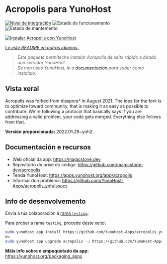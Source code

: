 <!--
NOTA: Este README foi creado automáticamente por <https://github.com/YunoHost/apps/tree/master/tools/readme_generator>
NON debe editarse manualmente.
-->

# Acropolis para YunoHost

[![Nivel de integración](https://dash.yunohost.org/integration/acropolis.svg)](https://dash.yunohost.org/appci/app/acropolis) ![Estado de funcionamento](https://ci-apps.yunohost.org/ci/badges/acropolis.status.svg) ![Estado de mantemento](https://ci-apps.yunohost.org/ci/badges/acropolis.maintain.svg)

[![Instalar Acropolis con YunoHost](https://install-app.yunohost.org/install-with-yunohost.svg)](https://install-app.yunohost.org/?app=acropolis)

*[Le este README en outros idiomas.](./ALL_README.md)*

> *Este paquete permíteche instalar Acropolis de xeito rápido e doado nun servidor YunoHost.*  
> *Se non usas YunoHost, le a [documentación](https://yunohost.org/install) para saber como instalalo.*

## Vista xeral

Acropolis was forked from diaspora* in August 2021. The idea for the fork is to optimize toward community, that is making it as easy as possible to contribute. We're following a protocol that basically says if you are addressing a valid problem, your code gets merged. Everything else follows from that.


**Versión proporcionada:** 2022.01.29~ynh2
## Documentación e recursos

- Web oficial da app: <https://magicstone.dev>
- Repositorio de orixe do código: <https://github.com/magicstone-dev/acropolis>
- Tenda YunoHost: <https://apps.yunohost.org/app/acropolis>
- Informar dun problema: <https://github.com/YunoHost-Apps/acropolis_ynh/issues>

## Info de desenvolvemento

Envía a túa colaboración á [rama `testing`](https://github.com/YunoHost-Apps/acropolis_ynh/tree/testing).

Para probar a rama `testing`, procede deste xeito:

```bash
sudo yunohost app install https://github.com/YunoHost-Apps/acropolis_ynh/tree/testing --debug
ou
sudo yunohost app upgrade acropolis -u https://github.com/YunoHost-Apps/acropolis_ynh/tree/testing --debug
```

**Máis info sobre o empaquetado da app:** <https://yunohost.org/packaging_apps>

